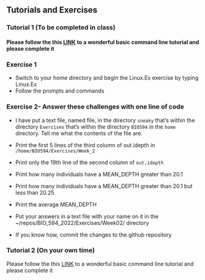 ## Tutorials and Exercises

### Tutorial 1 (To be completed in class)
#### Please follow the this [LINK](http://www.ee.surrey.ac.uk/Teaching/Unix/unix1.html) to a wonderful basic command line tutorial and please complete it

### Exercise 1
* Switch to your home directory and begin the Linux.Ex exercise by typing Linux.Ex
* Follow the prompts and commands

### Exercise 2- Answer these challenges with one line of code
* I have put a text file, named file, in the directory `sneaky` that’s within the directory `Exercises` that’s within the directory `BIO594` in the `home` directory.  Tell me what the contents of the file are.
* Print the first 5 lines of the third column of out.idepth in `/home/BIO594/Exercises/Week_2`
* Print only the 19th line of the second column of `out.idepth`
* Print how many individuals have a MEAN_DEPTH greater than 20.1
* Print how many individuals have a MEAN_DEPTH greater than 20.1 but less than 20.25
* Print the average MEAN_DEPTH

* Put your answers in a text file with your name on it in the ~/repos/BIO_594_2022/Exercises/Week02/ directory
* If you know how, commit the changes to the github repository

### Tutorial 2 (On your own time)
Please follow the this [LINK](https://www.codecademy.com/learn/learn-the-command-line) to a wonderful basic command line tutorial and please complete it
